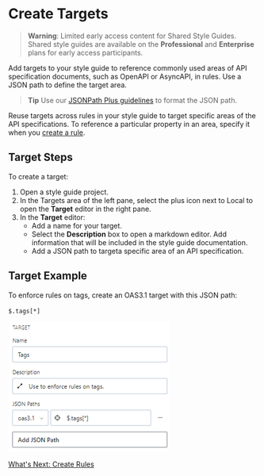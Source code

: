 # Create Targets

<!-- theme: warning -->
>**Warning**:
>Limited early access content for Shared Style Guides. Shared style guides are available on the **Professional** and **Enterprise** plans for early access participants. 

Add targets to your style guide to reference commonly used areas of API specification documents, such as OpenAPI or AsyncAPI, in rules. Use a JSON path to define the target area. 

>**Tip**
>Use our [JSONPath Plus guidelines]( https://meta.stoplight.io/docs/spectral/ZG9jOjYyMDc0NA-rulesets#jsonpath-plus) to format the JSON path. 

Reuse targets across rules in your style guide to target specific areas of the API specifications. To reference a particular property in an area, specify it when you [create a rule](c-create-rules.md). 

## Target Steps

To create a target:

1. Open a style guide project. 
2. In the Targets area of the left pane, select the plus icon next to Local to open the **Target** editor in the right pane.
3. In the **Target** editor:
    - Add a name for your target. 
    - Select the **Description** box to open a markdown editor. Add information that will be included in the style guide documentation.
    - Add a JSON path to targeta specific area of an API specification.

## Target Example
To enforce rules on tags, create an OAS3.1 target with this JSON path:

`$.tags[*]`

![Style guide target example](../assets/images/style-guide-target-example.png) 

[What's Next: Create Rules](c-create-rules.md)



